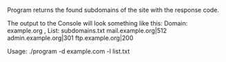 Program returns the found subdomains of the site with the response code.

The output to the Console will look something like this:
Domain: example.org , List: subdomains.txt
mail.example.org|512
admin.example.org|301
ftp.example.org|200

Usage: ./program -d example.com -l list.txt
